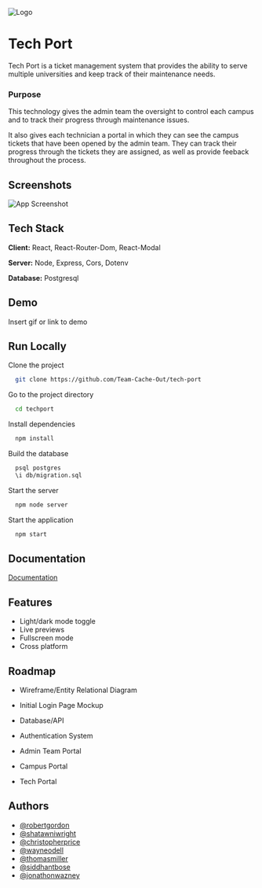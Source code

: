 
![Logo](https://d7vte2v9l4dqd.cloudfront.net/wwtfLogo.png)


# Tech Port

Tech Port is a ticket management system that provides the ability to serve multiple universities and keep track of their maintenance needs.
### Purpose
This technology gives  the admin team the oversight to control each campus and to track their progress through maintenance issues.

It also gives each technician a portal in which they can see the campus tickets that have been opened by the admin team. They can track their progress through the tickets they are assigned, as well as provide feeback throughout the process.


## Screenshots

![App Screenshot](https://via.placeholder.com/468x300?text=App+Screenshot+Here)


## Tech Stack

**Client:** React, React-Router-Dom, React-Modal

**Server:** Node, Express, Cors, Dotenv

**Database:** Postgresql


## Demo

Insert gif or link to demo


## Run Locally

Clone the project

```bash
  git clone https://github.com/Team-Cache-Out/tech-port
```

Go to the project directory

```bash
  cd techport
```

Install dependencies

```bash
  npm install
```

Build the database
```bash
  psql postgres
  \i db/migration.sql
```

Start the server

```bash
  npm node server
```

Start the application
```bash
  npm start
```


## Documentation

[Documentation](https://linktodocumentation)


## Features

- Light/dark mode toggle
- Live previews
- Fullscreen mode
- Cross platform


## Roadmap

- Wireframe/Entity Relational Diagram

- Initial Login Page Mockup

- Database/API

- Authentication System

- Admin Team Portal

- Campus Portal

- Tech Portal
## Authors

- [@robertgordon](https://github.com/bobbygrdn)
- [@shatawniwright](https://github.com/Shatawni)
- [@christopherprice](https://github.com/karmacausey)
- [@wayneodell](https://github.com/treyodell8)
- [@thomasmiller](https://github.com/T-Miller94)
- [@siddhantbose](https://github.com/pyrotechnicsid)
- [@jonathonwazney](https://github.com/JonathonWazney)

